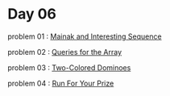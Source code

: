 # Day 06

problem 01 : [ Mainak and Interesting Sequence ](https://codeforces.com/problemset/problem/1726/B)

problem 02 : [ Queries for the Array ](https://codeforces.com/contest/1861/problem/C)

problem 03 : [ Two-Colored Dominoes ](https://codeforces.com/contest/1863/problem/D)

problem 04 : [ Run For Your Prize ](https://codeforces.com/problemset/problem/938/B)
